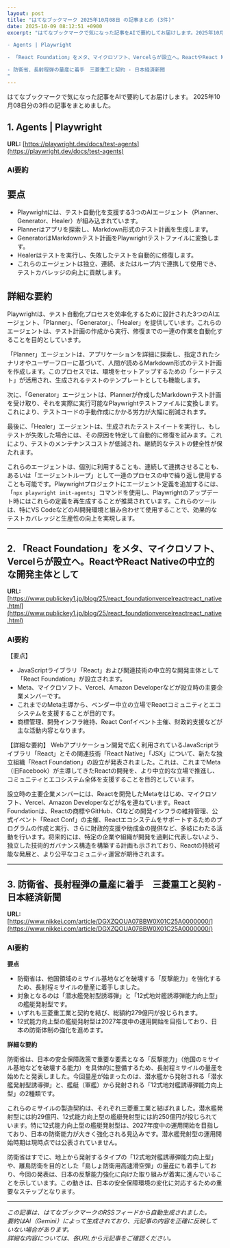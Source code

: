 ```yaml
---
layout: post
title: "はてなブックマーク 2025年10月08日 の記事まとめ (3件)"
date: 2025-10-09 08:12:51 +0900
excerpt: "はてなブックマークで気になった記事をAIで要約してお届けします。2025年10月08日分の3件の記事をまとめました。

- Agents | Playwright

- 「React Foundation」をメタ、マイクロソフト、Vercelらが設立へ。ReactやReact Nativeの中立的な開発主体として

- 防衛省、長射程弾の量産に着手　三菱重工と契約 - 日本経済新聞
"
---
```


はてなブックマークで気になった記事をAIで要約してお届けします。
2025年10月08日分の3件の記事をまとめました。

## 1. Agents | Playwright

**URL:** [https://playwright.dev/docs/test-agents](https://playwright.dev/docs/test-agents)

### AI要約

## 要点

*   Playwrightには、テスト自動化を支援する3つのAIエージェント（Planner、Generator、Healer）が組み込まれています。
*   Plannerはアプリを探索し、Markdown形式のテスト計画を生成します。
*   GeneratorはMarkdownテスト計画をPlaywrightテストファイルに変換します。
*   Healerはテストを実行し、失敗したテストを自動的に修復します。
*   これらのエージェントは独立、連続、またはループ内で連携して使用でき、テストカバレッジの向上に貢献します。

## 詳細な要約

Playwrightは、テスト自動化プロセスを効率化するために設計された3つのAIエージェント、「Planner」、「Generator」、「Healer」を提供しています。これらのエージェントは、テスト計画の作成から実行、修復までの一連の作業を自動化することを目的としています。

「Planner」エージェントは、アプリケーションを詳細に探索し、指定されたシナリオやユーザーフローに基づいて、人間が読めるMarkdown形式のテスト計画を作成します。このプロセスでは、環境をセットアップするための「シードテスト」が活用され、生成されるテストのテンプレートとしても機能します。

次に、「Generator」エージェントは、Plannerが作成したMarkdownテスト計画を受け取り、それを実際に実行可能なPlaywrightテストファイルに変換します。これにより、テストコードの手動作成にかかる労力が大幅に削減されます。

最後に、「Healer」エージェントは、生成されたテストスイートを実行し、もしテストが失敗した場合には、その原因を特定して自動的に修復を試みます。これにより、テストのメンテナンスコストが低減され、継続的なテストの健全性が保たれます。

これらのエージェントは、個別に利用することも、連続して連携させることも、あるいは「エージェントループ」として一連のプロセスの中で繰り返し使用することも可能です。Playwrightプロジェクトにエージェント定義を追加するには、「`npx playwright init-agents`」コマンドを使用し、Playwrightのアップデート時にはこれらの定義を再生成することが推奨されています。これらのツールは、特にVS CodeなどのAI開発環境と組み合わせて使用することで、効果的なテストカバレッジと生産性の向上を実現します。

---

## 2. 「React Foundation」をメタ、マイクロソフト、Vercelらが設立へ。ReactやReact Nativeの中立的な開発主体として

**URL:** [https://www.publickey1.jp/blog/25/react_foundationvercelreactreact_native.html](https://www.publickey1.jp/blog/25/react_foundationvercelreactreact_native.html)

### AI要約

【要点】
*   JavaScriptライブラリ「React」および関連技術の中立的な開発主体として「React Foundation」が設立されます。
*   Meta、マイクロソフト、Vercel、Amazon Developerなどが設立時の主要企業メンバーです。
*   これまでのMeta主導から、ベンダー中立の立場でReactコミュニティとエコシステムを支援することが目的です。
*   商標管理、開発インフラ維持、React Confイベント主催、財政的支援などが主な活動内容となります。

【詳細な要約】
Webアプリケーション開発で広く利用されているJavaScriptライブラリ「React」とその関連技術「React Native」「JSX」について、新たな独立組織「React Foundation」の設立が発表されました。これは、これまでMeta（旧Facebook）が主導してきたReactの開発を、より中立的な立場で推進し、コミュニティとエコシステム全体を支援することを目的としています。

設立時の主要企業メンバーには、Reactを開発したMetaをはじめ、マイクロソフト、Vercel、Amazon Developerなどが名を連ねています。React Foundationは、Reactの商標やGitHub、CIなどの開発インフラの維持管理、公式イベント「React Conf」の主催、Reactエコシステムをサポートするためのプログラムの作成と実行、さらに財政的支援や助成金の提供など、多岐にわたる活動を行います。将来的には、特定の企業や組織が開発を過剰に代表しないよう、独立した技術的ガバナンス構造を構築する計画も示されており、Reactの持続可能な発展と、より公平なコミュニティ運営が期待されます。

---

## 3. 防衛省、長射程弾の量産に着手　三菱重工と契約 - 日本経済新聞

**URL:** [https://www.nikkei.com/article/DGXZQOUA07BBW0X01C25A0000000/](https://www.nikkei.com/article/DGXZQOUA07BBW0X01C25A0000000/)

### AI要約

**要点**

*   防衛省は、他国領域のミサイル基地などを破壊する「反撃能力」を強化するため、長射程ミサイルの量産に着手しました。
*   対象となるのは「潜水艦発射型誘導弾」と「12式地対艦誘導弾能力向上型」の艦艇発射型です。
*   いずれも三菱重工業と契約を結び、総額約279億円が投じられます。
*   12式能力向上型の艦艇発射型は2027年度中の運用開始を目指しており、日本の防衛体制の強化を進めます。

**詳細な要約**

防衛省は、日本の安全保障政策で重要な要素となる「反撃能力」（他国のミサイル基地などを破壊する能力）を具体的に整備するため、長射程ミサイルの量産を始めたと発表しました。今回量産が始まったのは、潜水艦から発射される「潜水艦発射型誘導弾」と、艦艇（軍艦）から発射される「12式地対艦誘導弾能力向上型」の2種類です。

これらのミサイルの製造契約は、それぞれ三菱重工業と結ばれました。潜水艦発射型には約29億円、12式能力向上型の艦艇発射型には約250億円が投じられています。特に12式能力向上型の艦艇発射型は、2027年度中の運用開始を目指しており、日本の防衛能力が大きく強化される見込みです。潜水艦発射型の運用開始時期は現時点では公表されていません。

防衛省はすでに、地上から発射するタイプの「12式地対艦誘導弾能力向上型」や、離島防衛を目的とした「島しょ防衛用高速滑空弾」の量産にも着手しており、今回の発表は、日本の反撃能力強化に向けた取り組みが着実に進んでいることを示しています。この動きは、日本の安全保障環境の変化に対応するための重要なステップとなります。

---

*この記事は、はてなブックマークのRSSフィードから自動生成されました。*  
*要約はAI（Gemini）によって生成されており、元記事の内容を正確に反映していない場合があります。*  
*詳細な内容については、各URLから元記事をご確認ください。*
